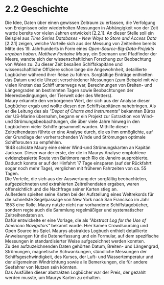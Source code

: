 # 2.2 Geschichte
Die Idee, Daten über einen gewissen Zeitraum zu erfassen, die Verfolgung von Ereignissen oder wiederholten Messungen in Abhängigkeit von der Zeit wurde bereits vor vielen Jahren entwickelt [2.2.1].
An dieser Stelle soll ein Beispiel aus *Time Series Databases - New Ways to Store and Access Data* [2.2.1] zeigen, welche Vorteile sich aus der Messung von Zeitreihen bereits Mitte des 19. Jahrhunderts in Form eines *Open-Source-Big-Data-Projekts ergeben haben*.
*Matthew Fontaine Maury*, ein Seemann und Pfadfinder der Meere, wandte sich der wissenschaftlichen Forschung zur Beobachtung von Walen zu. Zu dieser Zeit besaßen Schiffskapitäne und wissenschaftliche Offiziere schon lange die Angewohnheit, detaillierte Logbücher während ihrer Reise zu führen.
Sorgfältige Einträge enthielten das Datum und die Uhrzeit verschiedener Messungen (zum Beispiel mit wie vielen Knoten das Schiff unterwegs war, Berechnungen von Breiten- und Längengraden an bestimmten Tagen sowie Beobachtungen der Meeresbedingungen, der Tierwelt oder des Wetters).   
Maury erkannte den verborgenen Wert, der sich aus der Analyse dieser Logbücher ergab und wollte diesen den Schiffskapitänen nahebringen.
Als er die Leitung des als *"Depot of Charts and Instruments"* bekannten Büros der US-Marine übernahm, begann er ein Projekt zur Extraktion von Wind- und Strömungsbeobachtungen, die über viele Jahre hinweg in den Logbüchern vieler Schiffe gesammelt wurden.
Mithilfe dieser Zeitreihendaten führte er eine Analyse durch, die es ihm ermöglichte, auf der Grundlage der vorherrschenden Winde und Strömungen optimale Schiffsrouten zu empfehlen.  
1848 schickte Maury eine seiner Wind-und Strömungskarten an Kapitän Jackson. Dieser war der erste, der die in Maurys Analyse empfohlene evidenzbasierte Route von Baltimore nach Rio de Janeiro ausprobierte. Dadurch konnte er auf der Hinfahrt 17 Tage einsparen (auf der Rückfahrt sogar noch mehr Tage), verglichen mit früheren Fahrzeiten von ca. 55 Tagen.  
Die Vorteile, die sich aus der Auswertung der sorgfältig beobachteten, aufgezeichneten und extrahierten Zeitreihendaten ergaben, waren offensichtlich und die Nachfrage seiner Karten stieg an.  
Außerdem spielten seine Karten bei der Aufstellung eines Weltrekords für die schnellste Segelpassage von New York nach San Francisco im Jahr 1853 eine Rolle.
Maury nutzte nicht nur vorhandene Schiffstagebücher, sondern regte auch die Sammlung regelmäßiger und systematischer Zeitreihendaten an.  
Dafür entwickelte er eine Vorlage, die als *"Abstract Log for the Use of American Navigators"* bekannt wurde. Hier kamen Crowdsourcing und Open Source ins Spiel. 
Maurys abstraktes Logbuch enthielt detaillierte Anweisungen für die Datenerfassung und ein Formular, auf dem spezifische Messungen in standardisierter Weise aufgezeichnet werden konnten.   
Zu den aufzuzeichnenden Daten gehörten Datum, Breiten- und Längengrad, Strömungen, magnetische Schwankungen, stündliche Messungen der Schiffsgeschwindigkeit, des Kurses, der Luft- und Wassertemperatur und der allgemeinen Windrichtung sowie alle Bemerkungen, die für andere Seefahrer von Nutzen sein könnten.  
Das Ausfüllen dieser abstrakten Logbücher war der Preis, der gezahlt werden musste, um Maurys Karten zu erhalten.  

